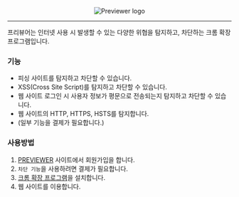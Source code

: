 <p align="center"><img src="https://lab.ssafy.com/k3y6reak/final-pjt/raw/develop/Resource/logo.png" alt="Previewer logo"></p>


---------------------------------------

프리뷰어는 인터넷 사용 시 발생할 수 있는 다양한 위협을 탐지하고, 차단하는 크롬 확장 프로그램입니다.

### 기능
* 피싱 사이트를 탐지하고 차단할 수 있습니다.
* XSS(Cross Site Script)를 탐지하고 차단할 수 있습니다.
* 웹 사이트 로그인 시 사용자 정보가 평문으로 전송되는지 탐지하고 차단할 수 있습니다.
* 웹 사이트의 HTTP, HTTPS, HSTS를 탐지합니다.
* (일부 기능을 결제가 필요합니다.)

### 사용방법
1. [PREVIEWER](http://52.79.152.29:5000/) 사이트에서 회원가입을 합니다.
2. `차단 기능`을 사용하려면 결제가 필요합니다.
3. [크롬 확장 프로그램](http://naver.com)을 설치합니다.
4. 웹 사이트를 이용합니다.

